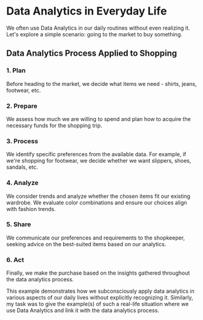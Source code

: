 <!DOCTYPE html>
<html lang="en">
<head>
  <meta charset="UTF-8">
  <meta http-equiv="X-UA-Compatible" content="IE=edge">
  <meta name="viewport" content="width=device-width, initial-scale=1.0">
</head>
<body>

<h1>Data Analytics in Everyday Life</h1>

<p>
  We often use Data Analytics in our daily routines without even realizing it. Let's explore a simple scenario: going to the market to buy something.
</p>

<h2>Data Analytics Process Applied to Shopping</h2>

<h3>1. Plan</h3>
<p>Before heading to the market, we decide what items we need - shirts, jeans, footwear, etc.</p>

<h3>2. Prepare</h3>
<p>We assess how much we are willing to spend and plan how to acquire the necessary funds for the shopping trip.</p>

<h3>3. Process</h3>
<p>We identify specific preferences from the available data. For example, if we're shopping for footwear, we decide whether we want slippers, shoes, sandals, etc.</p>

<h3>4. Analyze</h3>
<p>We consider trends and analyze whether the chosen items fit our existing wardrobe. We evaluate color combinations and ensure our choices align with fashion trends.</p>

<h3>5. Share</h3>
<p>We communicate our preferences and requirements to the shopkeeper, seeking advice on the best-suited items based on our analytics.</p>

<h3>6. Act</h3>
<p>Finally, we make the purchase based on the insights gathered throughout the data analytics process.</p>

<p>This example demonstrates how we subconsciously apply data analytics in various aspects of our daily lives without explicitly recognizing it. Similarly, my task was to give the example(s) of such a real-life situation where we use Data Analytics and link it with the data analytics process.</p>

</body>
</html>
